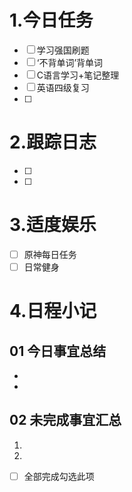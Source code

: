 # 1.今日任务

- [ ] 学习强国刷题
- [ ] ‘不背单词’背单词
- [ ] C语言学习+笔记整理 
- [ ] 英语四级复习
- [ ] 


# 2.跟踪日志

- [ ] 
- [ ] 

# 3.适度娱乐

- [ ] 原神每日任务
- [ ] 日常健身

# 4.日程小记

## 01 今日事宜总结

- 
- 

## 02 未完成事宜汇总

1. 
2. 

- [ ] 全部完成勾选此项



